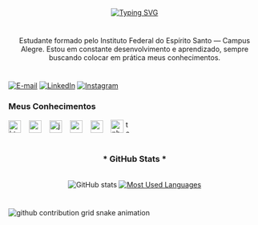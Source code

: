 <div align="center">
  <a href="https://git.io/typing-svg">
    <img src="https://readme-typing-svg.demolab.com?font=Fira+Code&weight=500&size=22&pause=1000&color=FF00F6&center=true&vCenter=true&random=false&width=524&lines=%E2%8A%B9+Bem-Vindo+ao+Meu+Portfolio!+" alt="Typing SVG">
  </a>
</div>

#
<p align="center">Estudante formado pelo Instituto Federal do Espírito Santo — Campus Alegre. Estou em constante desenvolvimento e aprendizado, sempre buscando colocar em prática meus conhecimentos.

#

[![E-mail](https://img.shields.io/badge/-Email-000?style=for-the-badge&logo=microsoft-outlook&logoColor=FF00F6&color:FFF)](mailto:thalesdias665@gmail.com)
[![LinkedIn](https://img.shields.io/badge/-LinkedIn-000?style=for-the-badge&logo=linkedin&logoColor=FF00F6&color:FFF)](****)
[![Instagram](https://img.shields.io/badge/-Instagram-000?style=for-the-badge&logo=instagram&logoColor=4B0082&color:FFF)](***)

<h3 align="left">Meus Conhecimentos</h3>

<div align="left">
  <img src="https://cdn.jsdelivr.net/gh/devicons/devicon/icons/html5/html5-original.svg" height="25" alt="html5 logo"  />
  <img width="8" />
  <img src="https://cdn.jsdelivr.net/gh/devicons/devicon/icons/css3/css3-original.svg" height="25" alt="css3 logo"  />
  <img width="8" />
  <img src="https://cdn.jsdelivr.net/gh/devicons/devicon/icons/javascript/javascript-plain.svg" height="25" alt="javascript logo"  />
  <img width="8" />
  <img src="https://cdn.jsdelivr.net/gh/devicons/devicon/icons/react/react-original.svg" height="25" alt="react logo"  />
  <img width="8" />
  <img src="https://cdn.jsdelivr.net/gh/devicons/devicon/icons/mysql/mysql-original.svg" height="25" alt="mysql logo"  />
  <img width="8" />
  <img src="https://cdn.jsdelivr.net/gh/devicons/devicon@latest/icons/php/php-original.svg" height="26" alt="php logo"  />
  <img width="8" 
  <img src="https://cdn.jsdelivr.net/gh/devicons/devicon@latest/icons/tailwindcss/tailwindcss-original-wordmark.svg" height="25" alt="tailwindcss logo"  />
 </div> 
  
#


<div style="text-align: center;" align="center">
  <h3>* GitHub Stats *</h3>
  <br>
  <img src="https://github-readme-stats-git-masterrstaa-rickstaa.vercel.app/api?username=otakufujao&hide_title=true&show_icons=true&include_all_commits=false&count_private=true&line_height=25&hide=issues&bg_color=000&title_color=BA55D3&text_color=FFF&border_radius=3&border_color=9932CC&icon_color=8B008B&theme=jolly" alt="GitHub stats">

  <a href="https://github.com/otakufujao/github-readme-stats">
    <img src="https://github-readme-stats-git-masterrstaa-rickstaa.vercel.app/api/top-langs/?username=otakufujao&line_height=10&card_width=290&layout=compact&hide_title=false&count_private=true&langs_count=4&show_icons=true&title_color=FF00F6&hide=html,scss,less&bg_color=000&text_color=8B8B8B&border_radius=3&border_color=561760&count_private=true" alt="Most Used Languages">
  </a>
</div>     

#

<picture align="center">
  <source media="(prefers-color-scheme: dark)" srcset="https://raw.githubusercontent.com/Thales-Milagre/Thales-Milagre/output/github-contribution-grid-snake-dark.svg">
  <source media="(prefers-color-scheme: light)" srcset="https://raw.githubusercontent.com/Thales-Milagre/Thales-Milagre/output/github-contribution-grid-snake-dark.svg">
  <img align="center" alt="github contribution grid snake animation" src="https://raw.githubusercontent.com/Thales-Milagre/Thales-Milagre/output/github-contribution-grid-snake.svg">
</picture>




